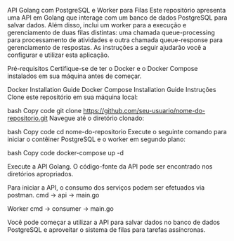 API Golang com PostgreSQL e Worker para Filas
Este repositório apresenta uma API em Golang que interage com um banco de dados PostgreSQL para salvar dados. Além disso, inclui um worker para a execução e gerenciamento de duas filas distintas: uma chamada queue-processing para processamento de atividades e outra chamada queue-response para gerenciamento de respostas. As instruções a seguir ajudarão você a configurar e utilizar esta aplicação.


Pré-requisitos
Certifique-se de ter o Docker e o Docker Compose instalados em sua máquina antes de começar.

Docker Installation Guide
Docker Compose Installation Guide
Instruções
Clone este repositório em sua máquina local:

bash
Copy code
git clone https://github.com/seu-usuario/nome-do-repositorio.git
Navegue até o diretório clonado:

bash
Copy code
cd nome-do-repositorio
Execute o seguinte comando para iniciar o contêiner PostgreSQL e o worker em segundo plano:

bash
Copy code
docker-compose up -d

Execute a API Golang. O código-fonte da API pode ser encontrado nos diretórios apropriados.

Para iniciar a API, o consumo dos serviços podem ser efetuados via postman.
cmd -> api -> main.go

Worker
cmd -> consumer -> main.go

Você pode começar a utilizar a API para salvar dados no banco de dados PostgreSQL e aproveitar o sistema de filas para tarefas assíncronas.